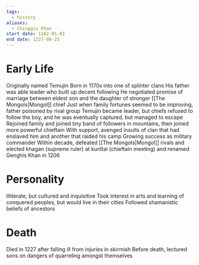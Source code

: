 ```yaml
---
tags:
  - history
aliases:
  - Chinggis Khan
start date: 1162-01-01
end date: 1227-08-25
---
```

# Early Life
Originally named Temujin
Born in 1170s into one of splinter clans
His father was able leader who built up decent following
He negotiated promise of marriage between eldest son and the daughter of stronger [[The Mongols|Mongol]] chief
Just when family fortunes seemed to be improving, father poisoned by rival group
Temujin became leader, but chiefs refused to follow the boy, and he was eventually captured, but managed to escape
Rejoined family and joined tiny band of followers in mountains, then joined more powerful chieftain
With support, avenged insults of clan that had enslaved him and another that raided his camp
Growing success as military commander
Within decade, defeated [[The Mongols|Mongol]] rivals and elected khagan (supreme ruler) at kuriltai (chieftain meeting) and renamed Genghis Khan in 1206
# Personality
Illiterate, but cultured and inquisitive
Took interest in arts and learning of conquered peoples, but would live in their cities
Followed shamanistic beliefs of ancestors
# Death
Died in 1227 after falling ill from injuries in skirmish
Before death, lectured sons on dangers of quarreling amongst themselves